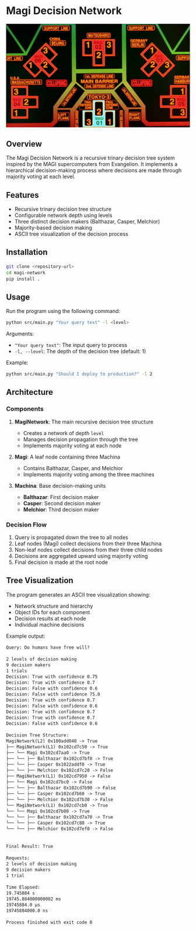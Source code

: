 # Magi Decision Network

![Magi Network Diagram](.github/magi_network.jpg)

## Overview
The Magi Decision Network is a recursive trinary decision tree system inspired by the MAGI supercomputers from Evangelion. It implements a hierarchical decision-making process where decisions are made through majority voting at each level.

## Features
- Recursive trinary decision tree structure
- Configurable network depth using levels
- Three distinct decision makers (Balthazar, Casper, Melchior)
- Majority-based decision making
- ASCII tree visualization of the decision process

## Installation
```bash
git clone <repository-url>
cd magi-network
pip install .
```

## Usage
Run the program using the following command:
```bash
python src/main.py "Your query text" -l <level>
```

Arguments:
- `"Your query text"`: The input query to process
- `-l, --level`: The depth of the decision tree (default: 1)

Example:
```bash
python src/main.py "Should I deploy to production?" -l 2
```

## Architecture

### Components
1. **MagiNetwork**: The main recursive decision tree structure
   - Creates a network of depth `level`
   - Manages decision propagation through the tree
   - Implements majority voting at each node

2. **Magi**: A leaf node containing three Machina
   - Contains Balthazar, Casper, and Melchior
   - Implements majority voting among the three machines

3. **Machina**: Base decision-making units
   - **Balthazar**: First decision maker
   - **Casper**: Second decision maker
   - **Melchior**: Third decision maker

### Decision Flow
1. Query is propagated down the tree to all nodes
2. Leaf nodes (Magi) collect decisions from their three Machina
3. Non-leaf nodes collect decisions from their three child nodes
4. Decisions are aggregated upward using majority voting
5. Final decision is made at the root node

## Tree Visualization
The program generates an ASCII tree visualization showing:
- Network structure and hierarchy
- Object IDs for each component
- Decision results at each node
- Individual machine decisions

Example output:

```
Query: Do humans have free will?

2 levels of decision making
9 decision makers
1 trials
Decision: True with confidence 0.75
Decision: True with confidence 0.7
Decision: False with confidence 0.6
Decision: False with confidence 75.0
Decision: True with confidence 0.7
Decision: False with confidence 0.6
Decision: True with confidence 0.7
Decision: True with confidence 0.7
Decision: False with confidence 0.6

Decision Tree Structure:
MagiNetwork(L2) 0x100add040 -> True
├── MagiNetwork(L1) 0x102cd7c50 -> True
├── └── Magi 0x102cd7aa0 -> True
├── └── ├── Balthazar 0x102cd7bf0 -> True
├── └── ├── Casper 0x1022addf0 -> True
├── └── ├── Melchior 0x102cd7c20 -> False
├── MagiNetwork(L1) 0x102cd7950 -> False
├── └── Magi 0x102cd7bc0 -> False
├── └── ├── Balthazar 0x102cd7b90 -> False
├── └── ├── Casper 0x102cd7b60 -> True
├── └── ├── Melchior 0x102cd7b30 -> False
└── MagiNetwork(L1) 0x102cd7cb0 -> True
└── └── Magi 0x102cd7b00 -> True
└── └── ├── Balthazar 0x102cd7a70 -> True
└── └── ├── Casper 0x102cd7c80 -> True
└── └── ├── Melchior 0x102cd7ef0 -> False


Final Result: True

Requests:
2 levels of decision making
9 decision makers
1 trial

Time Elapsed:
19.745884 s
19745.884000000002 ms
19745884.0 µs
19745884000.0 ns

Process finished with exit code 0
```

